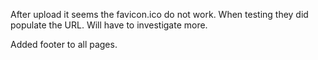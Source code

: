 After upload it seems the favicon.ico do not work. When testing they did populate the URL. 
Will have to investigate more. 


Added footer to all pages. 
